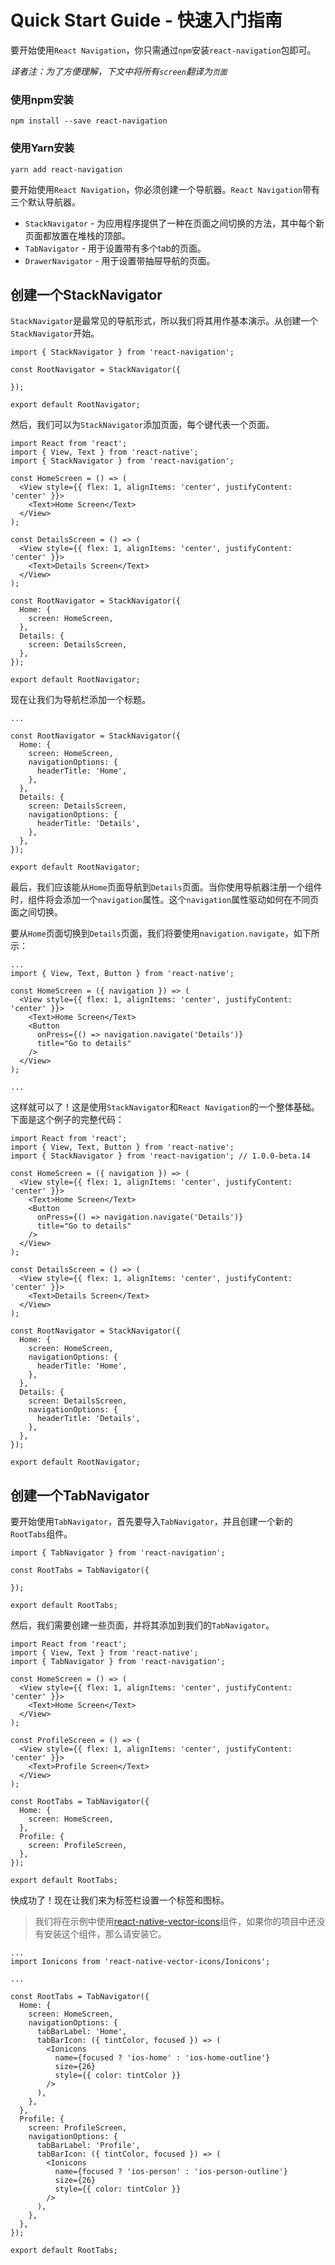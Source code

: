 # Quick Start Guide - 快速入门指南

要开始使用`React Navigation`，你只需通过`npm`安装`react-navigation`包即可。

*译者注：为了方便理解，下文中将所有`screen`翻译为`页面`*

### 使用npm安装

```
npm install --save react-navigation
```

### 使用Yarn安装

```
yarn add react-navigation
```

要开始使用`React Navigation`，你必须创建一个导航器。`React Navigation`带有三个默认导航器。

* `StackNavigator` - 为应用程序提供了一种在页面之间切换的方法，其中每个新页面都放置在堆栈的顶部。
* `TabNavigator` - 用于设置带有多个tab的页面。
* `DrawerNavigator` - 用于设置带抽屉导航的页面。


## 创建一个StackNavigator

`StackNavigator`是最常见的导航形式，所以我们将其用作基本演示。从创建一个`StackNavigator`开始。
```
import { StackNavigator } from 'react-navigation';

const RootNavigator = StackNavigator({

});

export default RootNavigator;
```

然后，我们可以为`StackNavigator`添加页面，每个键代表一个页面。
```
import React from 'react';
import { View, Text } from 'react-native';
import { StackNavigator } from 'react-navigation';

const HomeScreen = () => (
  <View style={{ flex: 1, alignItems: 'center', justifyContent: 'center' }}>
    <Text>Home Screen</Text>
  </View>
);

const DetailsScreen = () => (
  <View style={{ flex: 1, alignItems: 'center', justifyContent: 'center' }}>
    <Text>Details Screen</Text>
  </View>
);

const RootNavigator = StackNavigator({
  Home: {
    screen: HomeScreen,
  },
  Details: {
    screen: DetailsScreen,
  },
});

export default RootNavigator;
```

现在让我们为导航栏添加一个标题。
```
...

const RootNavigator = StackNavigator({
  Home: {
    screen: HomeScreen,
    navigationOptions: {
      headerTitle: 'Home',
    },
  },
  Details: {
    screen: DetailsScreen,
    navigationOptions: {
      headerTitle: 'Details',
    },
  },
});

export default RootNavigator;
```

最后，我们应该能从`Home`页面导航到`Details`页面。当你使用导航器注册一个组件时，组件将会添加一个`navigation`属性。这个`navigation`属性驱动如何在不同页面之间切换。

要从`Home`页面切换到`Details`页面，我们将要使用`navigation.navigate`，如下所示：
```
...
import { View, Text, Button } from 'react-native';

const HomeScreen = ({ navigation }) => (
  <View style={{ flex: 1, alignItems: 'center', justifyContent: 'center' }}>
    <Text>Home Screen</Text>
    <Button
      onPress={() => navigation.navigate('Details')}
      title="Go to details"
    />
  </View>
);

...
```

这样就可以了！这是使用`StackNavigator`和`React Navigation`的一个整体基础。下面是这个例子的完整代码：

```
import React from 'react';
import { View, Text, Button } from 'react-native';
import { StackNavigator } from 'react-navigation'; // 1.0.0-beta.14

const HomeScreen = ({ navigation }) => (
  <View style={{ flex: 1, alignItems: 'center', justifyContent: 'center' }}>
    <Text>Home Screen</Text>
    <Button
      onPress={() => navigation.navigate('Details')}
      title="Go to details"
    />
  </View>
);

const DetailsScreen = () => (
  <View style={{ flex: 1, alignItems: 'center', justifyContent: 'center' }}>
    <Text>Details Screen</Text>
  </View>
);

const RootNavigator = StackNavigator({
  Home: {
    screen: HomeScreen,
    navigationOptions: {
      headerTitle: 'Home',
    },
  },
  Details: {
    screen: DetailsScreen,
    navigationOptions: {
      headerTitle: 'Details',
    },
  },
});

export default RootNavigator;
```

## 创建一个TabNavigator

要开始使用`TabNavigator`，首先要导入`TabNavigator`，并且创建一个新的`RootTabs`组件。
```
import { TabNavigator } from 'react-navigation';

const RootTabs = TabNavigator({

});

export default RootTabs;
```

然后，我们需要创建一些页面，并将其添加到我们的`TabNavigator`。
```
import React from 'react';
import { View, Text } from 'react-native';
import { TabNavigator } from 'react-navigation';

const HomeScreen = () => (
  <View style={{ flex: 1, alignItems: 'center', justifyContent: 'center' }}>
    <Text>Home Screen</Text>
  </View>
);

const ProfileScreen = () => (
  <View style={{ flex: 1, alignItems: 'center', justifyContent: 'center' }}>
    <Text>Profile Screen</Text>
  </View>
);

const RootTabs = TabNavigator({
  Home: {
    screen: HomeScreen,
  },
  Profile: {
    screen: ProfileScreen,
  },
});

export default RootTabs;
```

快成功了！现在让我们来为标签栏设置一个标签和图标。
> 我们将在示例中使用[react-native-vector-icons](https://github.com/oblador/react-native-vector-icons)组件，如果你的项目中还没有安装这个组件，那么请安装它。

```
...
import Ionicons from 'react-native-vector-icons/Ionicons';

...

const RootTabs = TabNavigator({
  Home: {
    screen: HomeScreen,
    navigationOptions: {
      tabBarLabel: 'Home',
      tabBarIcon: ({ tintColor, focused }) => (
        <Ionicons
          name={focused ? 'ios-home' : 'ios-home-outline'}
          size={26}
          style={{ color: tintColor }}
        />
      ),
    },
  },
  Profile: {
    screen: ProfileScreen,
    navigationOptions: {
      tabBarLabel: 'Profile',
      tabBarIcon: ({ tintColor, focused }) => (
        <Ionicons
          name={focused ? 'ios-person' : 'ios-person-outline'}
          size={26}
          style={{ color: tintColor }}
        />
      ),
    },
  },
});

export default RootTabs;
```



